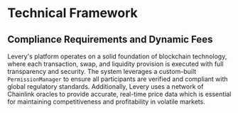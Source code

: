 # Technical Framework

## Compliance Requirements and Dynamic Fees

Levery's platform operates on a solid foundation of blockchain technology, where each transaction, swap, and liquidity provision is executed with full transparency and security. The system leverages a custom-built `PermissionManager` to ensure all participants are verified and compliant with global regulatory standards. Additionally, Levery uses a network of Chainlink oracles to provide accurate, real-time price data which is essential for maintaining competitiveness and profitability in volatile markets.
